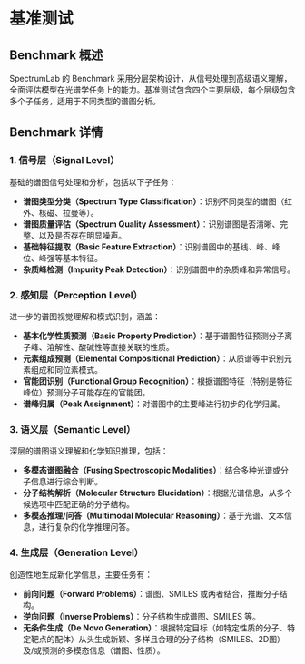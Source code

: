 # 基准测试

## Benchmark 概述

SpectrumLab 的 Benchmark 采用分层架构设计，从信号处理到高级语义理解，全面评估模型在光谱学任务上的能力。基准测试包含四个主要层级，每个层级包含多个子任务，适用于不同类型的谱图分析。

## Benchmark 详情

### 1. 信号层（Signal Level）

基础的谱图信号处理和分析，包括以下子任务：

- **谱图类型分类（Spectrum Type Classification）**：识别不同类型的谱图（红外、核磁、拉曼等）。
- **谱图质量评估（Spectrum Quality Assessment）**：识别谱图是否清晰、完整、以及是否存在明显噪声。
- **基础特征提取（Basic Feature Extraction）**：识别谱图中的基线、峰、峰位、峰强等基本特征。
- **杂质峰检测（Impurity Peak Detection）**：识别谱图中的杂质峰和异常信号。

### 2. 感知层（Perception Level）

进一步的谱图视觉理解和模式识别，涵盖：

- **基本化学性质预测（Basic Property Prediction）**：基于谱图特征预测分子离子峰、溶解性、酸碱性等直接关联的性质。
- **元素组成预测（Elemental Compositional Prediction）**：从质谱等中识别元素组成和同位素模式。
- **官能团识别（Functional Group Recognition）**：根据谱图特征（特别是特征峰位）预测分子可能存在的官能团。
- **谱峰归属（Peak Assignment）**：对谱图中的主要峰进行初步的化学归属。

### 3. 语义层（Semantic Level）

深层的谱图语义理解和化学知识推理，包括：

- **多模态谱图融合（Fusing Spectroscopic Modalities）**：结合多种光谱或分子信息进行综合判断。
- **分子结构解析（Molecular Structure Elucidation）**：根据光谱信息，从多个候选项中匹配正确的分子结构。
- **多模态推理/问答（Multimodal Molecular Reasoning）**：基于光谱、文本信息，进行复杂的化学推理问答。

### 4. 生成层（Generation Level）

创造性地生成新化学信息，主要任务有：

- **前向问题（Forward Problems）**：谱图、SMILES 或两者结合，推断分子结构。
- **逆向问题（Inverse Problems）**：分子结构生成谱图、SMILES 等。
- **无条件生成（De Novo Generation）**：根据特定目标（如特定性质的分子、特定靶点的配体）从头生成新颖、多样且合理的分子结构（SMILES、2D图）及/或预测的多模态信息（谱图、性质）。
